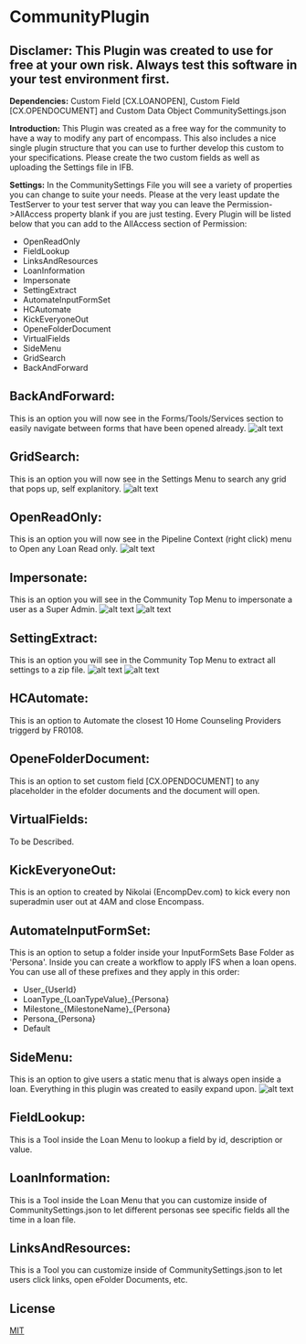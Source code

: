 # CommunityPlugin


## Disclamer: This Plugin was created to use for free at your own risk. Always test this software in your test environment first.


**Dependencies:** Custom Field [CX.LOANOPEN], Custom Field [CX.OPENDOCUMENT] and Custom Data Object CommunitySettings.json

**Introduction:** This Plugin was created as a free way for the community to have a way to modify any part of encompass. This also includes a nice single plugin structure that you can use to further develop this custom to your specifications. Please create the two custom fields as well as uploading the Settings file in IFB. 

**Settings:** In the CommunitySettings File you will see a variety of properties you can change to suite your needs. Please at the very least update the TestServer to your test server that way you can leave the Permission->AllAccess property blank if you are just testing. Every Plugin will be listed below that you can add to the AllAccess section of Permission:
- OpenReadOnly
- FieldLookup
- LinksAndResources
- LoanInformation
- Impersonate
- SettingExtract
- AutomateInputFormSet
- HCAutomate
- KickEveryoneOut
- OpeneFolderDocument
- VirtualFields
- SideMenu
- GridSearch
- BackAndForward


## BackAndForward: 
This is an option you will now see in the Forms/Tools/Services section to easily navigate between forms that have been opened already.
![alt text](Navigation.PNG)

## GridSearch: 
This is an option you will now see in the Settings Menu to search any grid that pops up, self explanitory.
![alt text](GridSearch.PNG)

## OpenReadOnly: 
This is an option you will now see in the Pipeline Context (right click) menu to Open any Loan Read only.
![alt text](readonly.png)

## Impersonate: 
This is an option you will see in the Community Top Menu to impersonate a user as a Super Admin.
![alt text](TopMenu.png)
![alt text](Impersonate.png)

## SettingExtract: 
This is an option you will see in the Community Top Menu to extract all settings to a zip file.
![alt text](TopMenu.png)
![alt text](Settings.png)

## HCAutomate: 
This is an option to Automate the closest 10 Home Counseling Providers triggerd by FR0108.

## OpeneFolderDocument: 
This is an option to set custom field [CX.OPENDOCUMENT] to any placeholder in the efolder documents and the document will open.

## VirtualFields: 
To be Described.

## KickEveryoneOut: 
This is an option to created by Nikolai (EncompDev.com) to kick every non superadmin user out at 4AM and close Encompass.

## AutomateInputFormSet: 
This is an option to setup a folder inside your InputFormSets Base Folder as 'Persona'. Inside you can create a workflow to apply IFS when a loan opens. You can use all of these prefixes and they apply in this order: 
- User_{UserId}
- LoanType_{LoanTypeValue}_{Persona}
- Milestone_{MilestoneName}_{Persona}
- Persona_{Persona}
- Default

## SideMenu: 
This is an option to give users a static menu that is always open inside a loan. Everything in this plugin was created to easily expand upon.
![alt text](SideMenu.PNG)

## FieldLookup: 
This is a Tool inside the Loan Menu to lookup a field by id, description or value.

## LoanInformation: 
This is a Tool inside the Loan Menu that you can customize inside of CommunitySettings.json to let different personas see specific fields all the time in a loan file.

## LinksAndResources: 
This is a Tool you can customize inside of CommunitySettings.json to let users click links, open eFolder Documents, etc.



## License
[MIT](https://choosealicense.com/licenses/mit/)
